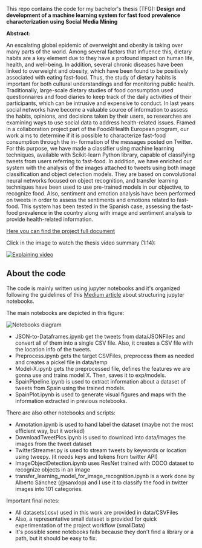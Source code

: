 This repo contains the code for my bachelor's thesis (TFG): **Design and development of a machine learning system for fast food prevalence characterization using Social Media Mining**

**Abstract:**

An escalating global epidemic of overweight and obesity is taking over many parts of the world. Among several factors that influence this, dietary habits are a key element due to they have a profound impact on human life, health, and well-being. In addition, several chronic diseases have been linked to overweight and obesity, which have been found to be positively associated with eating fast-food. Thus, the study of dietary habits is important for both cultural understandings and for monitoring public health. Traditionally, large-scale dietary studies of food consumption used questionnaires and food diaries to keep track of the daily activities of their participants, which can be intrusive and expensive to conduct. In last years social networks have become a valuable source of information to assess the habits, opinions, and decisions taken by their users, so researches are examining ways to use social data to address health-related issues. Framed in a collaboration project part of the Food4Health European program, our work aims to determine if it is possible to characterize fast-food consumption through the in- formation of the messages posted on Twitter. For this purpose, we have made a classifier using machine learning techniques, available with Scikit-learn Python library, capable of classifying tweets from users referring to fast-food. In addition, we have enriched our system with the analysis of the images attached to tweets using both image classification and object detection models. They are based on convolutional neural networks focused on object recognition, and transfer learning techniques have been used to use pre-trained models in our objective, to recognize food. Also, sentiment and emotion analysis have been performed on tweets in order to assess the sentiments and emotions related to fast-food. This system has been tested in the Spanish case, assessing the fast-food prevalence in the country along with image and sentiment analysis to provide health-related information.

[Here you can find the project full document](http://www.gsi.upm.es/administrator/components/com_jresearch/files/publications/tfg-dani-vera.pdf)

Click in the image to watch the thesis video summary (1:14):

[![Explaining video](https://i.ytimg.com/an_webp/jM3m-Z3n3yA/mqdefault_6s.webp?du=3000&sqp=CID0__8F&rs=AOn4CLC-172-exzqmb31N-pta9rVTlATKw)](https://www.youtube.com/watch?v=jM3m-Z3n3yA)


## About the code

The code is mainly written using jupyter notebooks and it's organized following the guidelines of this [Medium article](https://towardsdatascience.com/structuring-jupyter-notebooks-for-fast-and-iterative-machine-learning-experiments-e09b56fa26bb) about structuring jupyter notebooks.

The main notebooks are depicted in this figure:

![Notebooks diagram](images/TFGRepo)

* JSON-to-Dataframes.ipynb get the tweets from data/JSONFiles and convert all of them into a single CSV file. Also, it creates a CSV file with the location info of the tweets.
* Preprocess.ipynb gets the target CSVFiles, preprocess them as needed and creates a pickel file in data/temp
* Model-X.ipynb gets the preprocessed file, defines the features we are gonna use and trains model X. Then, saves it to exp/models.
* SpainPipeline.ipynb is used to extract information about a dataset of tweets from Spain using the trained models.
* SpainPlot.ipynb is used to generate visual figures and maps with the information extracted in previous notebooks.

There are also other notebooks and scripts:
* Annotation.ipynb is used to hand label the dataset (maybe not the most efficient way, but it worked)
* DownloadTweetPics.ipynb is used to download into data/images the images from the tweet dataset
* TwitterStreamer.py is used to stream tweets by keywords or location using tweepy. (it needs keys and tokens from twitter API)
* ImageObjectDetection.ipynb uses ResNet trained with COCO dataset to recognize objects in an image
* transfer_learning_model_for_image_recognition.ipynb is a work done by Alberto Sánchez (@sanxlop) and I use it to classify the food in twitter images into 101 categories.

Important final notes:
* All datasets(.csv) used in this work are provided in data/CSVFiles
* Also, a representative small dataset is provided for quick experimentation of the project workflow (smallData)
* It's possible some notebooks fails because they don't find a library or a path, but it should be easy to fix.
